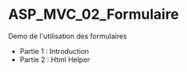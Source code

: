 # ASP_MVC_02_Formulaire

Demo de l'utilisation des formulaires
 - Partie 1 : Introduction
 - Partie 2 : Html Helper